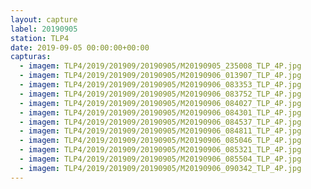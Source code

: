 ```yaml
---
layout: capture
label: 20190905
station: TLP4
date: 2019-09-05 00:00:00+00:00
capturas:
  - imagem: TLP4/2019/201909/20190905/M20190905_235008_TLP_4P.jpg
  - imagem: TLP4/2019/201909/20190905/M20190906_013907_TLP_4P.jpg
  - imagem: TLP4/2019/201909/20190905/M20190906_083353_TLP_4P.jpg
  - imagem: TLP4/2019/201909/20190905/M20190906_083752_TLP_4P.jpg
  - imagem: TLP4/2019/201909/20190905/M20190906_084027_TLP_4P.jpg
  - imagem: TLP4/2019/201909/20190905/M20190906_084301_TLP_4P.jpg
  - imagem: TLP4/2019/201909/20190905/M20190906_084537_TLP_4P.jpg
  - imagem: TLP4/2019/201909/20190905/M20190906_084811_TLP_4P.jpg
  - imagem: TLP4/2019/201909/20190905/M20190906_085046_TLP_4P.jpg
  - imagem: TLP4/2019/201909/20190905/M20190906_085321_TLP_4P.jpg
  - imagem: TLP4/2019/201909/20190905/M20190906_085504_TLP_4P.jpg
  - imagem: TLP4/2019/201909/20190905/M20190906_090342_TLP_4P.jpg
---
```

